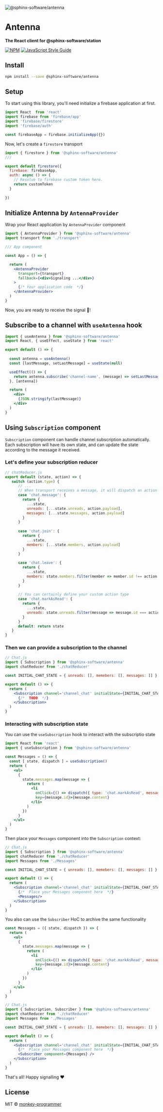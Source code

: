 ![@sphinx-software/antenna](logo.png)

# Antenna

__The React client for @sphinx-software/station__

[![NPM](https://img.shields.io/npm/v/@sphinx-software/antenna.svg)](https://www.npmjs.com/package/@sphinx-software/antenna) [![JavaScript Style Guide](https://img.shields.io/badge/code_style-standard-brightgreen.svg)](https://standardjs.com)

## Install

```bash
npm install --save @sphinx-software/antenna
```

## Setup

To start using this library, you'll need initialize a firebase application at first.


```jsx
import React  from 'react'
import firebase from 'firebase/app'
import 'firebase/firestore'
import 'firebase/auth'

const firebaseApp = firebase.initializeApp({})
```


Now, let's create a `firestore` transport

```jsx 
import { firestore } from '@sphinx-software/antenna'
///

export default firestore({
  firebase: firebaseApp,
  auth: async () => {
    // Resolve to firebase custom token here.
    return customToken
  }
    
})
```

## Initialize Antenna by `AntennaProvider`

Wrap your React application by `AntennaProvider` component


```jsx
import { AntennaProvider } from '@sphinx-software/antenna'
import transport from './transport'

/// App component

const App = () => {

  return (
    <AntennaProvider
      transport={transport}
      fallback={<div>Signaling ...</div>} 
    >
      {/* Your application code  */}
    </AntennaProvider>
  )
}
```    

Now, you are ready to receive the signal 📡!

## Subscribe to a channel with `useAntenna` hook

```jsx
import { useAntenna } from '@sphinx-software/antenna' 
import React, { useEffect, useState } from 'react'

export default () => {
  
  const antenna = useAntenna()
  const [lastMessage, setLastMessage] = useState(null)

  useEffect(() => {
    return antenna.subscribe('channel-name', (message) => setLastMessage(message))
  }, [antenna])

  return (
    <div>
      {JSON.stringify(lastMessage)}
    </div>
  )
}
```

## Using `Subscription` component

`Subscription` component can handle channel subscription automatically.
Each subscription will have its own state, and can update the state according to the message it received.

### Let's define your subscription reducer

```jsx
// chatReducer.js
export default (state, action) => {
   switch (action.type) {
      // ...
      // When transport receives a message, it will dispatch an action with this format: { type: 'the message type', payload: { ... the message payload }}
      case 'chat.message': {
        return {
          ...state,
          unreads: [...state.unreads, action.payload],
          messages: [...state.messages, action.payload]
        }             
      }
      
      case 'chat.join': {
        return {
          ...state,
          members: [...state.members, action.payload]
        }   
      }
      
      case 'chat.leave': {
        return {
          ...state,
          members: state.members.filter(member => member.id !== action.payload.id)
        }
      }
  
      // You can certainly define your custom action type
      case 'chat.markAsRead': {
        return {
          ...state,
          unreads: state.unreads.filter(message => message.id === action.messageId)
        } 
      } 
      default: return state 
   }
}
```   

### Then we can provide a subscription to the channel

```jsx
// Chat.js
import { Subscription } from '@sphinx-software/antenna'
import chatReducer from './chatReducer'

const INITIAL_CHAT_STATE = { unreads: [], memebers: [], messages: [] } 

export default () => {
  return (
    <Subscription channel='channel_chat' initialState={INITIAL_CHAT_STATE} reducer={chatReducer}>
      {/*  TODO  */}
    </Subscription>
  )
}
``` 

### Interacting with subscription state

You can use the `useSubscription` hook to interact with the subscriptio state

```jsx
import React from 'react'
import { useSubscription } from '@sphinx-software/antenna'

const Messages = () => {
  const [ state, dispatch ] = useSubscription()
  return (
    <ul>
      { 
        state.messages.map(message => {
          return (
            <li 
              onClick={() => dispatch({ type: 'chat.markAsRead', messageId: message.id})} 
              key={message.id}>{message.content}
            </li>
          )  
        })
      }
    </ul>
  )
}
```

Then place your `Messages` component into the `Subscription` context:


```jsx
// Chat.js
import { Subscription } from '@sphinx-software/antenna'
import chatReducer from './chatReducer'
import Messages from './Messages'

const INITIAL_CHAT_STATE = { unreads: [], memebers: [], messages: [] } 

export default () => {
  return (
    <Subscription channel='channel_chat' initialState={INITIAL_CHAT_STATE} reducer={chatReducer}>
      {/*  Place your Messages component here  */}
      <Messages/>
    </Subscription>
  )
}
```

You also can use the `Subscriber` HoC to archive the same functionality
```jsx
const Messages = ({ state, dispatch }) => {
  return (
    <ul>
      { 
        state.messages.map(message => {
          return (
            <li 
              onClick={() => dispatch({ type: 'chat.markAsRead', messageId: message.id})} 
              key={message.id}>{message.content}
            </li>
          )  
        })
      }
    </ul>
  )
}
```


```jsx
// Chat.js
import { Subscription, Subscriber } from '@sphinx-software/antenna'
import chatReducer from './chatReducer'
import Messages from './Messages'

const INITIAL_CHAT_STATE = { unreads: [], memebers: [], messages: [] } 

export default () => {
  return (
    <Subscription channel='channel_chat' initialState={INITIAL_CHAT_STATE} reducer={chatReducer}>
      {/*  Place your Messages component here  */}
      <Subscriber component={Messages} />
    </Subscription>
  )
}
```

That's all! Happy signalling ❤️ 

## License

MIT © [monkey-programmer](https://github.com/monkey-programmer)
